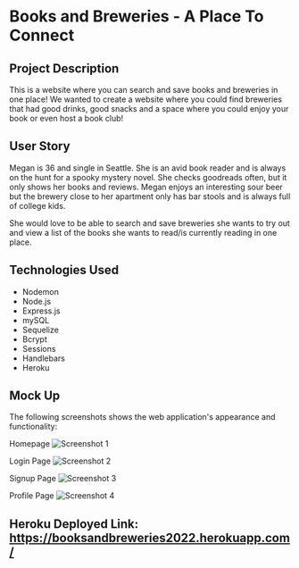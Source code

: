 # Books and Breweries - A Place To Connect 

## Project Description 
This is a website where you can search and save books and breweries in one place! We wanted to create a website where you could find breweries that had good drinks, good snacks and a space where you could enjoy your book or even host a book club!

## User Story
Megan is 36 and single in Seattle. She is an avid book reader and is always on the hunt for a spooky mystery novel. She checks goodreads often, but it only shows her books and reviews. Megan enjoys an interesting sour beer but the brewery close to her apartment only has bar stools and is always full of college kids. 

She would love to be able to search and save breweries she wants to try out and view a list of the books she wants to read/is currently reading in one place.            

## Technologies Used 
* Nodemon
* Node.js
* Express.js
* mySQL
* Sequelize 
* Bcrypt
* Sessions
* Handlebars 
* Heroku 

## Mock Up 
The following screenshots shows the web application's appearance and functionality:

Homepage
![Screenshot 1](./public/assets/images/screenshot1.png)

Login Page 
![Screenshot 2](./public/assets/images/screenshot2.png)

Signup Page
![Screenshot 3](./public/assets/images/screenshot3.png)

Profile Page
![Screenshot 4](./public/assets/images/screenshot4.png)

## Heroku Deployed Link: https://booksandbreweries2022.herokuapp.com/


